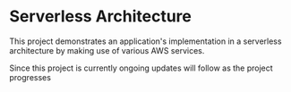# Serverless Architecture

This project demonstrates an application's implementation in a serverless
architecture by making use of various  AWS services.

Since this project is currently ongoing updates will follow as the
project progresses